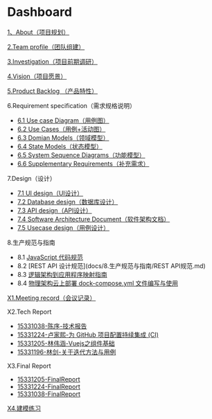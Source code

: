 # Dashboard
[1、About（项目规划）](docs/1.About（项目规划）/项目规划.md)

[2.Team profile（团队组建）](docs/2.Team%20profile（团队组建）/团队组建.md)

[3.Investigation（项目前期调研）](docs/3.Investigation（项目前期调研）/项目前期调研.md)

[4.Vision（项目愿景）](docs/4.Vision（项目愿景）/项目愿景.md)

[5.Product Backlog （产品特性）](docs/5.Product%20Backlog（产品特性）/产品特性.md)

6.Requirement specification（需求规格说明）
- [6.1 Use case Diagram（用例图）](docs/6.Requirement%20specification（需求规格说明）/6.1%20Use%20case%20Diagram（用例图）)
- [6.2 Use Cases（用例+活动图）](docs/6.Requirement%20specification（需求规格说明）/6.2%20Use%20Cases（用例+活动图）/用例+活动图.md)
- [6.3 Domian Models（领域模型）](docs/6.Requirement%20specification（需求规格说明）/6.3%20Domian%20Models（领域模型）/领域模型.md)
- [6.4 State Models（状态模型）](docs/6.Requirement%20specification（需求规格说明）/6.4%20State%20Models（状态模型）/状态模型.md)
- [6.5 System Sequence Diagrams（功能模型）](docs/6.Requirement%20specification（需求规格说明）/6.5%20System%20Sequence%20Diagrams（功能模型）/功能模型.md)
- [6.6 Supplementary Requirements（补充需求）](docs/6.Requirement%20specification（需求规格说明）/6.6%20Supplementary%20Requirements（补充需求）/补充需求.md)

7.Design（设计）
- [7.1 UI design（UI设计）](docs/7.Design（设计）/7.1%20UI%20design（UI设计）/UI设计.md)
- [7.2 Database design（数据库设计）](docs/7.Design（设计）/7.2%20Database%20design（数据库设计）/数据库设计.md)
- [7.3 API design（API设计）](https://github.com/SYSU-undefined/QR-Meals-SE/blob/master/docs/API.md)
- [7.4 Software Architecture Document（软件架构文档）](docs/7.Design（设计）/7.4%20Software%20Architecture%20Document（软件架构文档）/软件架构文档.md)
- [7.5 Usecase design（用例设计）](docs/7.Design（设计）/7.5%20Usecase%20design（用例设计）/用例设计.md)

8.生产规范与指南
- 8.1 [JavaScript 代码规范](docs/8.生产规范与指南/生产规范指南.md)
- 8.2 [REST API 设计规范](docs/8.生产规范与指南/REST API规范.md)
- 8.3 [逻辑架构到应用程序映射指南](docs/8.生产规范与指南/逻辑架构到应用程序映射指南.md)
- 8.4 [物理架构云上部署 dock-compose.yml 文件编写与使用](docs/8.生产规范与指南/docker-compose.md)

[X1.Meeting record（会议记录）](docs/X1.Meeting%20record（会议记录）/会议记录.md)

X2.Tech Report
- [15331038-陈序-技术报告](https://pak-choi.github.io/系统分析与设计/2018/04/15/SAAD-Report)
- [15331224-卢家熙-为 GitHub 项目配置持续集成 (CI)](https://daddytrap.github.io/tutorial/github/2018/04/10/travis-ci-tutorial.html)
- [15331205-林伟涵-Vuejs之组件基础](https://www.jianshu.com/p/95646734fb4c)
- [15331196-林剑-关于迭代方法与用例](http://blog.resetbypear.com/2018-04-15/%E5%85%B3%E4%BA%8E%E8%BF%AD%E4%BB%A3%E6%96%B9%E6%B3%95%E4%B8%8E%E7%94%A8%E4%BE%8B/)

X3.Final Report
- [15331205-FinalReport](docs/X3.Final%20Report/个人报告/15331205-FinalReport.md)
- [15331224-FinalReport](docs/X3.Final%20Report/个人报告/15331224-FinalReport.md)
- [15331038-FinalReport](docs/X3.Final%20Report/个人报告/15331038-FinalReport.md)

[X4.建模练习](docs/X4.建模练习)
